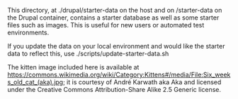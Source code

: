 This directory, at ./drupal/starter-data on the host and on /starter-data on
the Drupal container, contains a starter database as well as some starter files
such as images. This is useful for new users or automated test environments.

If you update the data on your local environment and would like the starter
data to reflect this, use ./scripts/update-starter-data.sh

The kitten image included here is available at https://commons.wikimedia.org/wiki/Category:Kittens#/media/File:Six_weeks_old_cat_(aka).jpg; it is courtesy of André Karwath aka Aka and licensed under the Creative Commons Attribution-Share Alike 2.5 Generic license.

